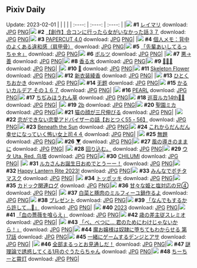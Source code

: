 ## Pixiv Daily
Update: 2023-02-01
|      |      |      |
| :----: | :----: | :----: |
|![](https://pixiv.microyu.workers.dev/c/240x480/img-master/img/2023/01/30/00/01/44/104923326_p0_master1200.jpg) **#1** [レイマリ](https://www.pixiv.net/artworks/104923326) download: [JPG](https://pixiv.microyu.workers.dev/img-original/img/2023/01/30/00/01/44/104923326_p0.jpg) [PNG](https://pixiv.microyu.workers.dev/img-original/img/2023/01/30/00/01/44/104923326_p0.png)|![](https://pixiv.microyu.workers.dev/c/240x480/img-master/img/2023/01/31/00/00/10/104949815_p0_master1200.jpg) **#2** [【創作】合コンに行ったら女がいなかった話３７](https://www.pixiv.net/artworks/104949815) download: [JPG](https://pixiv.microyu.workers.dev/img-original/img/2023/01/31/00/00/10/104949815_p0.jpg) [PNG](https://pixiv.microyu.workers.dev/img-original/img/2023/01/31/00/00/10/104949815_p0.png)|![](https://pixiv.microyu.workers.dev/c/240x480/img-master/img/2023/01/30/00/01/17/104923272_p0_master1200.jpg) **#3** [PAPERCUT 4.0](https://www.pixiv.net/artworks/104923272) download: [JPG](https://pixiv.microyu.workers.dev/img-original/img/2023/01/30/00/01/17/104923272_p0.jpg) [PNG](https://pixiv.microyu.workers.dev/img-original/img/2023/01/30/00/01/17/104923272_p0.png)|
|![](https://pixiv.microyu.workers.dev/c/240x480/img-master/img/2023/01/30/07/00/07/104930101_p0_master1200.jpg) **#4** [個人メモ：背中のよくある違和感（肩甲骨）](https://www.pixiv.net/artworks/104930101) download: [JPG](https://pixiv.microyu.workers.dev/img-original/img/2023/01/30/07/00/07/104930101_p0.jpg) [PNG](https://pixiv.microyu.workers.dev/img-original/img/2023/01/30/07/00/07/104930101_p0.png)|![](https://pixiv.microyu.workers.dev/c/240x480/img-master/img/2023/01/30/08/06/13/104930884_p0_master1200.jpg) **#5** [「先輩あいしてるっちゃ☆」](https://www.pixiv.net/artworks/104930884) download: [JPG](https://pixiv.microyu.workers.dev/img-original/img/2023/01/30/08/06/13/104930884_p0.jpg) [PNG](https://pixiv.microyu.workers.dev/img-original/img/2023/01/30/08/06/13/104930884_p0.png)|![](https://pixiv.microyu.workers.dev/c/240x480/img-master/img/2023/01/31/00/00/52/104949952_p0_master1200.jpg) **#6** [ボルツ](https://www.pixiv.net/artworks/104949952) download: [JPG](https://pixiv.microyu.workers.dev/img-original/img/2023/01/31/00/00/52/104949952_p0.jpg) [PNG](https://pixiv.microyu.workers.dev/img-original/img/2023/01/31/00/00/52/104949952_p0.png)|
|![](https://pixiv.microyu.workers.dev/c/240x480/img-master/img/2023/01/31/06/00/03/104955874_p0_master1200.jpg) **#7** [悪→善](https://www.pixiv.net/artworks/104955874) download: [JPG](https://pixiv.microyu.workers.dev/img-original/img/2023/01/31/06/00/03/104955874_p0.jpg) [PNG](https://pixiv.microyu.workers.dev/img-original/img/2023/01/31/06/00/03/104955874_p0.png)|![](https://pixiv.microyu.workers.dev/c/240x480/img-master/img/2023/01/30/00/01/35/104923307_p0_master1200.jpg) **#8** [香る水](https://www.pixiv.net/artworks/104923307) download: [JPG](https://pixiv.microyu.workers.dev/img-original/img/2023/01/30/00/01/35/104923307_p0.jpg) [PNG](https://pixiv.microyu.workers.dev/img-original/img/2023/01/30/00/01/35/104923307_p0.png)|![](https://pixiv.microyu.workers.dev/c/240x480/img-master/img/2023/01/31/00/37/49/104951304_p0_master1200.jpg) **#9** [💚💜🖤](https://www.pixiv.net/artworks/104951304) download: [JPG](https://pixiv.microyu.workers.dev/img-original/img/2023/01/31/00/37/49/104951304_p0.jpg) [PNG](https://pixiv.microyu.workers.dev/img-original/img/2023/01/31/00/37/49/104951304_p0.png)|
|![](https://pixiv.microyu.workers.dev/c/240x480/img-master/img/2023/01/30/04/11/43/104928618_p0_master1200.jpg) **#10** [🦋](https://www.pixiv.net/artworks/104928618) download: [JPG](https://pixiv.microyu.workers.dev/img-original/img/2023/01/30/04/11/43/104928618_p0.jpg) [PNG](https://pixiv.microyu.workers.dev/img-original/img/2023/01/30/04/11/43/104928618_p0.png)|![](https://pixiv.microyu.workers.dev/c/240x480/img-master/img/2023/01/30/03/34/00/104928199_p0_master1200.jpg) **#11** [Skeleton Flower](https://www.pixiv.net/artworks/104928199) download: [JPG](https://pixiv.microyu.workers.dev/img-original/img/2023/01/30/03/34/00/104928199_p0.jpg) [PNG](https://pixiv.microyu.workers.dev/img-original/img/2023/01/30/03/34/00/104928199_p0.png)|![](https://pixiv.microyu.workers.dev/c/240x480/img-master/img/2023/01/31/00/00/21/104949856_p0_master1200.jpg) **#12** [新衣装綾香](https://www.pixiv.net/artworks/104949856) download: [JPG](https://pixiv.microyu.workers.dev/img-original/img/2023/01/31/00/00/21/104949856_p0.jpg) [PNG](https://pixiv.microyu.workers.dev/img-original/img/2023/01/31/00/00/21/104949856_p0.png)|
|![](https://pixiv.microyu.workers.dev/c/240x480/img-master/img/2023/01/30/20/30/01/104943012_p0_master1200.jpg) **#13** [ひとくちおかき](https://www.pixiv.net/artworks/104943012) download: [JPG](https://pixiv.microyu.workers.dev/img-original/img/2023/01/30/20/30/01/104943012_p0.jpg) [PNG](https://pixiv.microyu.workers.dev/img-original/img/2023/01/30/20/30/01/104943012_p0.png)|![](https://pixiv.microyu.workers.dev/c/240x480/img-master/img/2023/01/30/21/48/13/104945470_p0_master1200.jpg) **#14** [无题](https://www.pixiv.net/artworks/104945470) download: [JPG](https://pixiv.microyu.workers.dev/img-original/img/2023/01/30/21/48/13/104945470_p0.jpg) [PNG](https://pixiv.microyu.workers.dev/img-original/img/2023/01/30/21/48/13/104945470_p0.png)|![](https://pixiv.microyu.workers.dev/c/240x480/img-master/img/2023/01/31/00/00/48/104949938_p0_master1200.jpg) **#15** [かるいカルデア その１６７](https://www.pixiv.net/artworks/104949938) download: [JPG](https://pixiv.microyu.workers.dev/img-original/img/2023/01/31/00/00/48/104949938_p0.jpg) [PNG](https://pixiv.microyu.workers.dev/img-original/img/2023/01/31/00/00/48/104949938_p0.png)|
|![](https://pixiv.microyu.workers.dev/c/240x480/img-master/img/2023/01/31/00/01/05/104949980_p0_master1200.jpg) **#16** [PEARL](https://www.pixiv.net/artworks/104949980) download: [JPG](https://pixiv.microyu.workers.dev/img-original/img/2023/01/31/00/01/05/104949980_p0.jpg) [PNG](https://pixiv.microyu.workers.dev/img-original/img/2023/01/31/00/01/05/104949980_p0.png)|![](https://pixiv.microyu.workers.dev/c/240x480/img-master/img/2023/01/31/20/30/03/104969260_p0_master1200.jpg) **#17** [ちぢみほうれん草](https://www.pixiv.net/artworks/104969260) download: [JPG](https://pixiv.microyu.workers.dev/img-original/img/2023/01/31/20/30/03/104969260_p0.jpg) [PNG](https://pixiv.microyu.workers.dev/img-original/img/2023/01/31/20/30/03/104969260_p0.png)|![](https://pixiv.microyu.workers.dev/c/240x480/img-master/img/2023/01/30/00/00/02/104923035_p0_master1200.jpg) **#18** [巡音ルカ14th🎂🎉](https://www.pixiv.net/artworks/104923035) download: [JPG](https://pixiv.microyu.workers.dev/img-original/img/2023/01/30/00/00/02/104923035_p0.jpg) [PNG](https://pixiv.microyu.workers.dev/img-original/img/2023/01/30/00/00/02/104923035_p0.png)|
|![](https://pixiv.microyu.workers.dev/c/240x480/img-master/img/2023/01/30/16/27/18/104937574_p0_master1200.jpg) **#19** [2b](https://www.pixiv.net/artworks/104937574) download: [JPG](https://pixiv.microyu.workers.dev/img-original/img/2023/01/30/16/27/18/104937574_p0.jpg) [PNG](https://pixiv.microyu.workers.dev/img-original/img/2023/01/30/16/27/18/104937574_p0.png)|![](https://pixiv.microyu.workers.dev/c/240x480/img-master/img/2023/01/30/17/47/48/104938946_p0_master1200.jpg) **#20** [聖園ミカ](https://www.pixiv.net/artworks/104938946) download: [JPG](https://pixiv.microyu.workers.dev/img-original/img/2023/01/30/17/47/48/104938946_p0.jpg) [PNG](https://pixiv.microyu.workers.dev/img-original/img/2023/01/30/17/47/48/104938946_p0.png)|![](https://pixiv.microyu.workers.dev/c/240x480/img-master/img/2023/01/30/07/19/13/104930299_p0_master1200.jpg) **#21** [猫の顔が三尺伸びる](https://www.pixiv.net/artworks/104930299) download: [JPG](https://pixiv.microyu.workers.dev/img-original/img/2023/01/30/07/19/13/104930299_p0.jpg) [PNG](https://pixiv.microyu.workers.dev/img-original/img/2023/01/30/07/19/13/104930299_p0.png)|
|![](https://pixiv.microyu.workers.dev/c/240x480/img-master/img/2023/01/30/11/30/10/104933167_p0_master1200.jpg) **#22** [恋ができない恋愛アドバイザーの話【おとつく55・56】](https://www.pixiv.net/artworks/104933167) download: [JPG](https://pixiv.microyu.workers.dev/img-original/img/2023/01/30/11/30/10/104933167_p0.jpg) [PNG](https://pixiv.microyu.workers.dev/img-original/img/2023/01/30/11/30/10/104933167_p0.png)|![](https://pixiv.microyu.workers.dev/c/240x480/img-master/img/2023/01/31/02/52/18/104953948_p0_master1200.jpg) **#23** [Beneath the Sun](https://www.pixiv.net/artworks/104953948) download: [JPG](https://pixiv.microyu.workers.dev/img-original/img/2023/01/31/02/52/18/104953948_p0.jpg) [PNG](https://pixiv.microyu.workers.dev/img-original/img/2023/01/31/02/52/18/104953948_p0.png)|![](https://pixiv.microyu.workers.dev/c/240x480/img-master/img/2023/01/30/17/43/11/104938686_p0_master1200.jpg) **#24** [これからだんだん幸せになっていく怖い女上司４４](https://www.pixiv.net/artworks/104938686) download: [JPG](https://pixiv.microyu.workers.dev/img-original/img/2023/01/30/17/43/11/104938686_p0.jpg) [PNG](https://pixiv.microyu.workers.dev/img-original/img/2023/01/30/17/43/11/104938686_p0.png)|
|![](https://pixiv.microyu.workers.dev/c/240x480/img-master/img/2023/01/30/22/26/43/104946724_p0_master1200.jpg) **#25** [無題](https://www.pixiv.net/artworks/104946724) download: [JPG](https://pixiv.microyu.workers.dev/img-original/img/2023/01/30/22/26/43/104946724_p0.jpg) [PNG](https://pixiv.microyu.workers.dev/img-original/img/2023/01/30/22/26/43/104946724_p0.png)|![](https://pixiv.microyu.workers.dev/c/240x480/img-master/img/2023/01/31/00/23/04/104950874_p0_master1200.jpg) **#26** [▼](https://www.pixiv.net/artworks/104950874) download: [JPG](https://pixiv.microyu.workers.dev/img-original/img/2023/01/31/00/23/04/104950874_p0.jpg) [PNG](https://pixiv.microyu.workers.dev/img-original/img/2023/01/31/00/23/04/104950874_p0.png)|![](https://pixiv.microyu.workers.dev/c/240x480/img-master/img/2023/01/30/00/00/40/104923167_p0_master1200.jpg) **#27** [風の導きのままに](https://www.pixiv.net/artworks/104923167) download: [JPG](https://pixiv.microyu.workers.dev/img-original/img/2023/01/30/00/00/40/104923167_p0.jpg) [PNG](https://pixiv.microyu.workers.dev/img-original/img/2023/01/30/00/00/40/104923167_p0.png)|
|![](https://pixiv.microyu.workers.dev/c/240x480/img-master/img/2023/01/30/00/07/44/104923649_p0_master1200.jpg) **#28** [回り込む。](https://www.pixiv.net/artworks/104923649) download: [JPG](https://pixiv.microyu.workers.dev/img-original/img/2023/01/30/00/07/44/104923649_p0.jpg) [PNG](https://pixiv.microyu.workers.dev/img-original/img/2023/01/30/00/07/44/104923649_p0.png)|![](https://pixiv.microyu.workers.dev/c/240x480/img-master/img/2023/01/30/15/42/56/104936852_p0_master1200.jpg) **#29** [ウタ Uta. Red. 乌塔](https://www.pixiv.net/artworks/104936852) download: [JPG](https://pixiv.microyu.workers.dev/img-original/img/2023/01/30/15/42/56/104936852_p0.jpg) [PNG](https://pixiv.microyu.workers.dev/img-original/img/2023/01/30/15/42/56/104936852_p0.png)|![](https://pixiv.microyu.workers.dev/c/240x480/img-master/img/2023/01/31/16/11/02/104963504_p0_master1200.jpg) **#30** [CHILUMI](https://www.pixiv.net/artworks/104963504) download: [JPG](https://pixiv.microyu.workers.dev/img-original/img/2023/01/31/16/11/02/104963504_p0.jpg) [PNG](https://pixiv.microyu.workers.dev/img-original/img/2023/01/31/16/11/02/104963504_p0.png)|
|![](https://pixiv.microyu.workers.dev/c/240x480/img-master/img/2023/01/31/01/13/52/104950053_p0_master1200.jpg) **#31** [ルカさんお誕生日おめでとうーー！](https://www.pixiv.net/artworks/104950053) download: [JPG](https://pixiv.microyu.workers.dev/img-original/img/2023/01/31/01/13/52/104950053_p0.jpg) [PNG](https://pixiv.microyu.workers.dev/img-original/img/2023/01/31/01/13/52/104950053_p0.png)|![](https://pixiv.microyu.workers.dev/c/240x480/img-master/img/2023/01/31/21/46/55/104971764_p0_master1200.jpg) **#32** [Happy Lantern Rite 2023!](https://www.pixiv.net/artworks/104971764) download: [JPG](https://pixiv.microyu.workers.dev/img-original/img/2023/01/31/21/46/55/104971764_p0.jpg) [PNG](https://pixiv.microyu.workers.dev/img-original/img/2023/01/31/21/46/55/104971764_p0.png)|![](https://pixiv.microyu.workers.dev/c/240x480/img-master/img/2023/01/30/07/54/17/104930718_p0_master1200.jpg) **#33** [みんなでポチタマスク](https://www.pixiv.net/artworks/104930718) download: [JPG](https://pixiv.microyu.workers.dev/img-original/img/2023/01/30/07/54/17/104930718_p0.jpg) [PNG](https://pixiv.microyu.workers.dev/img-original/img/2023/01/30/07/54/17/104930718_p0.png)|
|![](https://pixiv.microyu.workers.dev/c/240x480/img-master/img/2023/01/31/00/40/09/104951362_p0_master1200.jpg) **#34** [トッポッキ](https://www.pixiv.net/artworks/104951362) download: [JPG](https://pixiv.microyu.workers.dev/img-original/img/2023/01/31/00/40/09/104951362_p0.jpg) [PNG](https://pixiv.microyu.workers.dev/img-original/img/2023/01/31/00/40/09/104951362_p0.png)|![](https://pixiv.microyu.workers.dev/c/240x480/img-master/img/2023/01/30/22/03/12/104946002_p0_master1200.jpg) **#35** [カドック関連ログ](https://www.pixiv.net/artworks/104946002) download: [JPG](https://pixiv.microyu.workers.dev/img-original/img/2023/01/30/22/03/12/104946002_p0.jpg) [PNG](https://pixiv.microyu.workers.dev/img-original/img/2023/01/30/22/03/12/104946002_p0.png)|![](https://pixiv.microyu.workers.dev/c/240x480/img-master/img/2023/01/30/00/02/23/104923387_p0_master1200.jpg) **#36** [甘々な姫と塩対応の兄④](https://www.pixiv.net/artworks/104923387) download: [JPG](https://pixiv.microyu.workers.dev/img-original/img/2023/01/30/00/02/23/104923387_p0.jpg) [PNG](https://pixiv.microyu.workers.dev/img-original/img/2023/01/30/00/02/23/104923387_p0.png)|
|![](https://pixiv.microyu.workers.dev/c/240x480/img-master/img/2023/01/31/17/38/41/104965079_p0_master1200.jpg) **#37** [白菜と豚肉のミルフィーユ鍋作るよ](https://www.pixiv.net/artworks/104965079) download: [JPG](https://pixiv.microyu.workers.dev/img-original/img/2023/01/31/17/38/41/104965079_p0.jpg) [PNG](https://pixiv.microyu.workers.dev/img-original/img/2023/01/31/17/38/41/104965079_p0.png)|![](https://pixiv.microyu.workers.dev/c/240x480/img-master/img/2023/01/30/00/30/08/104924476_p0_master1200.jpg) **#38** [プレゼント](https://www.pixiv.net/artworks/104924476) download: [JPG](https://pixiv.microyu.workers.dev/img-original/img/2023/01/30/00/30/08/104924476_p0.jpg) [PNG](https://pixiv.microyu.workers.dev/img-original/img/2023/01/30/00/30/08/104924476_p0.png)|![](https://pixiv.microyu.workers.dev/c/240x480/img-master/img/2023/01/30/17/12/38/104938338_p0_master1200.jpg) **#39** [「なんでもするから許して…🥺」](https://www.pixiv.net/artworks/104938338) download: [JPG](https://pixiv.microyu.workers.dev/img-original/img/2023/01/30/17/12/38/104938338_p0.jpg) [PNG](https://pixiv.microyu.workers.dev/img-original/img/2023/01/30/17/12/38/104938338_p0.png)|
|![](https://pixiv.microyu.workers.dev/c/240x480/img-master/img/2023/01/30/00/26/53/104924356_p0_master1200.jpg) **#40** [2023](https://www.pixiv.net/artworks/104924356) download: [JPG](https://pixiv.microyu.workers.dev/img-original/img/2023/01/30/00/26/53/104924356_p0.jpg) [PNG](https://pixiv.microyu.workers.dev/img-original/img/2023/01/30/00/26/53/104924356_p0.png)|![](https://pixiv.microyu.workers.dev/c/240x480/img-master/img/2023/01/31/00/01/44/104950051_p0_master1200.jpg) **#41** [「血の薔薇を喰らえ」](https://www.pixiv.net/artworks/104950051) download: [JPG](https://pixiv.microyu.workers.dev/img-original/img/2023/01/31/00/01/44/104950051_p0.jpg) [PNG](https://pixiv.microyu.workers.dev/img-original/img/2023/01/31/00/01/44/104950051_p0.png)|![](https://pixiv.microyu.workers.dev/c/240x480/img-master/img/2023/01/30/23/59/15/104949736_p0_master1200.jpg) **#42** [歳の差主従スレミオ](https://www.pixiv.net/artworks/104949736) download: [JPG](https://pixiv.microyu.workers.dev/img-original/img/2023/01/30/23/59/15/104949736_p0.jpg) [PNG](https://pixiv.microyu.workers.dev/img-original/img/2023/01/30/23/59/15/104949736_p0.png)|
|![](https://pixiv.microyu.workers.dev/c/240x480/img-master/img/2023/01/30/00/17/45/104924013_p0_master1200.jpg) **#43** [「べ、べつに… 君のためにわけじゃないから！」](https://www.pixiv.net/artworks/104924013) download: [JPG](https://pixiv.microyu.workers.dev/img-original/img/2023/01/30/00/17/45/104924013_p0.jpg) [PNG](https://pixiv.microyu.workers.dev/img-original/img/2023/01/30/00/17/45/104924013_p0.png)|![](https://pixiv.microyu.workers.dev/c/240x480/img-master/img/2023/01/31/00/03/00/104950153_p0_master1200.jpg) **#44** [魔お嬢様は奴隷に堕ちてもわからせる 第17話](https://www.pixiv.net/artworks/104950153) download: [JPG](https://pixiv.microyu.workers.dev/img-original/img/2023/01/31/00/03/00/104950153_p0.jpg) [PNG](https://pixiv.microyu.workers.dev/img-original/img/2023/01/31/00/03/00/104950153_p0.png)|![](https://pixiv.microyu.workers.dev/c/240x480/img-master/img/2023/01/30/13/20/16/104934805_p0_master1200.jpg) **#45** [一緒にゲームするデンジとアサ](https://www.pixiv.net/artworks/104934805) download: [JPG](https://pixiv.microyu.workers.dev/img-original/img/2023/01/30/13/20/16/104934805_p0.jpg) [PNG](https://pixiv.microyu.workers.dev/img-original/img/2023/01/30/13/20/16/104934805_p0.png)|
|![](https://pixiv.microyu.workers.dev/c/240x480/img-master/img/2023/01/30/04/04/15/104928540_p0_master1200.jpg) **#46** [全部まるっとお見通しだ！](https://www.pixiv.net/artworks/104928540) download: [JPG](https://pixiv.microyu.workers.dev/img-original/img/2023/01/30/04/04/15/104928540_p0.jpg) [PNG](https://pixiv.microyu.workers.dev/img-original/img/2023/01/30/04/04/15/104928540_p0.png)|![](https://pixiv.microyu.workers.dev/c/240x480/img-master/img/2023/01/31/18/04/25/104965625_p0_master1200.jpg) **#47** [謎理論で誘惑してくる1月のぐうたらちゃん](https://www.pixiv.net/artworks/104965625) download: [JPG](https://pixiv.microyu.workers.dev/img-original/img/2023/01/31/18/04/25/104965625_p0.jpg) [PNG](https://pixiv.microyu.workers.dev/img-original/img/2023/01/31/18/04/25/104965625_p0.png)|![](https://pixiv.microyu.workers.dev/c/240x480/img-master/img/2023/01/31/22/00/23/104972255_p0_master1200.jpg) **#48** [ちーちーと霄灯](https://www.pixiv.net/artworks/104972255) download: [JPG](https://pixiv.microyu.workers.dev/img-original/img/2023/01/31/22/00/23/104972255_p0.jpg) [PNG](https://pixiv.microyu.workers.dev/img-original/img/2023/01/31/22/00/23/104972255_p0.png)|
